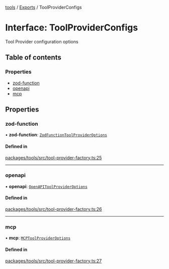 <!-- 
 ⚠️  AUTO-GENERATED FILE - DO NOT EDIT MANUALLY
 This file is automatically generated by scripts/docs-generator.js
 To make changes, edit the source TypeScript files or update the generator script
-->

[tools](../../) / [Exports](../modules) / ToolProviderConfigs

# Interface: ToolProviderConfigs

Tool Provider configuration options

## Table of contents

### Properties

- [zod-function](ToolProviderConfigs#zod-function)
- [openapi](ToolProviderConfigs#openapi)
- [mcp](ToolProviderConfigs#mcp)

## Properties

### zod-function

• **zod-function**: [`ZodFunctionToolProviderOptions`](ZodFunctionToolProviderOptions)

#### Defined in

[packages/tools/src/tool-provider-factory.ts:25](https://github.com/woojubb/robota/blob/30652967d461653c455a3b4a7c021f51b3c17391/packages/tools/src/tool-provider-factory.ts#L25)

___

### openapi

• **openapi**: [`OpenAPIToolProviderOptions`](OpenAPIToolProviderOptions)

#### Defined in

[packages/tools/src/tool-provider-factory.ts:26](https://github.com/woojubb/robota/blob/30652967d461653c455a3b4a7c021f51b3c17391/packages/tools/src/tool-provider-factory.ts#L26)

___

### mcp

• **mcp**: [`MCPToolProviderOptions`](MCPToolProviderOptions)

#### Defined in

[packages/tools/src/tool-provider-factory.ts:27](https://github.com/woojubb/robota/blob/30652967d461653c455a3b4a7c021f51b3c17391/packages/tools/src/tool-provider-factory.ts#L27)
